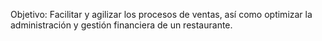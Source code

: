 Objetivo: 
Facilitar y agilizar los procesos de ventas, así como optimizar la administración y gestión financiera de un restaurante. 
